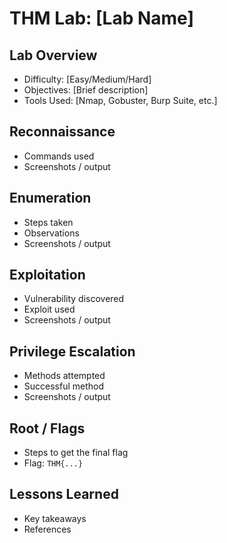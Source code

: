 # THM Lab: [Lab Name]

## Lab Overview
- Difficulty: [Easy/Medium/Hard]
- Objectives: [Brief description]
- Tools Used: [Nmap, Gobuster, Burp Suite, etc.]

## Reconnaissance
- Commands used
- Screenshots / output

## Enumeration
- Steps taken
- Observations
- Screenshots / output

## Exploitation
- Vulnerability discovered
- Exploit used
- Screenshots / output

## Privilege Escalation
- Methods attempted
- Successful method
- Screenshots / output

## Root / Flags
- Steps to get the final flag
- Flag: `THM{...}`

## Lessons Learned
- Key takeaways
- References
